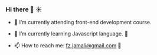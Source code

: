 ### Hi there 👋 :sunny:


- 🔭 I’m currently attending front-end development course.  
- 🌱 I’m currently learning Javascript language. :hatching_chick:

- 📫 How to reach me: fz.jamali@gmail.com :email:


